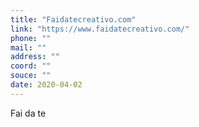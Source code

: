 ```yaml
---
title: "Faidatecreativo.com"
link: "https://www.faidatecreativo.com/"
phone: ""
mail: ""
address: ""
coord: ""
souce: ""
date: 2020-04-02
---
```


Fai da te
